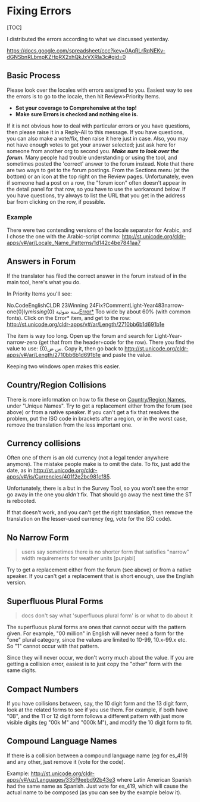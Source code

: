 # Fixing Errors

[TOC]

I distributed the errors according to what we discussed yesterday.

<https://docs.google.com/spreadsheet/ccc?key=0AqRLrRqNEKv-dGNSbnRLbmpKZHpRX2xhQkJxVXRla3c#gid=0>

## Basic Process

Please look over the locales with errors assigned to you. Easiest way to see the
errors is to go to the locale, then hit Review>Priority Items.

*   **Set your coverage to Comprehensive at the top!**
*   **Make sure Errors is checked and nothing else is.**

If it is not obvious how to deal with particular errors or you have questions,
then please raise it in a Reply-All to this message. If you have questions, you
can also make a vote/fix, then raise it here just in case. Also, you may not
have enough votes to get your answer selected; just ask here for someone from
another org to second you.
***Make sure to look over the forum.*** Many people had trouble understanding or
using the tool, and sometimes posted the 'correct' answer to the forum instead.
Note that there are two ways to get to the forum postings. From the Sections
menu (at the bottom) or an icon at the top right on the Review pages.
Unfortunately, even if someone had a post on a row, the "forum icon" often
doesn't appear in the detail panel for that row, so you have to use the
workaround below.
If you have questions, try always to list the URL that you get in the address
bar from clicking on the row, if possible.

### Example

There were two contending versions of the locale separator for Arabic, and I
chose the one with the Arabic-script comma:
<http://st.unicode.org/cldr-apps/v#/ar/Locale_Name_Patterns/1d142c4be7841aa7>

## Answers in Forum

If the translator has filed the correct answer in the forum instead of in the
main tool, here's what you do.

In Priority Items you'll see:

No.CodeEnglishCLDR 23Winning
24Fix?CommentLight-Year483narrow-one{0}ly*missing*{0} سنة
ضوئية[Error\*](http://st.unicode.org/cldr-apps/survey?_=ar&strid=9d601659b94d83e)<value
too wide> Too wide by about 60% (with common fonts).
Click on the Error\* item, and get to the row:
<http://st.unicode.org/cldr-apps/v#/ar/Length/2710bb6b1d691b1e>

The item is way too long. Open up the forum and search for
Light-Year-narrow-zero (get that from the header+code for the row). There you
find the value to use: {0}س ض. Copy it, then go back to
<http://st.unicode.org/cldr-apps/v#/ar/Length/2710bb6b1d691b1e> and paste the
value.

Keeping two windows open makes this easier.

## Country/Region Collisions

There is more information on how to fix these on [Country/Region
Names](../translation/displaynames/country-names.md), under "Unique Names". Try
to get a replacement either from the forum (see above) or from a native speaker.
If you can't get a fix that resolves the problem, put the ISO code in brackets
after a region, or in the worst case, remove the translation from the less
important one.

## Currency collisions

Often one of them is an old currency (not a legal tender anywhere anymore). The
mistake people make is to omit the date. To fix, just add the date, as in
<http://st.unicode.org/cldr-apps/v#/is/Currencies/401f2e2bc981cf85>.

Unfortunately, there is a but in the Survey Tool, so you won't see the error go
away in the one you *didn't* fix. That should go away the next time the ST is
rebooted.

If that doesn't work, and you can't get the right translation, then remove the
translation on the lesser-used currency (eg, vote for the ISO code).

## No Narrow Form

> users say sometimes there is no shorter form that satisfies "narrow" width
requirements for weather units \[punjabi\]

Try to get a replacement either from the forum (see above) or from a native
speaker. If you can't get a replacement that is short enough, use the English
version.

## Superfluous Plural Forms

>docs don't say what 'superfluous plural form' is or what to do about it

The superfluous plural forms are ones that cannot occur with the pattern given.
For example, "00 million" in English will never need a form for the "one" plural
category, since the values are limited to 10-99, 10.x-99.x etc. So "1" cannot
occur with that pattern.

Since they will never occur, we don't worry much about the value. If you are
getting a collision error, easiest is to just copy the "other" form with the
same digits.

## Compact Numbers

If you have collisions between, say, the 10 digit form and the 13 digit form,
look at the related forms to see if you use them. For example, if both have
"0B", and the 11 or 12 digit form follows a different pattern with just more
visible digits (eg "00k M" and "000k M"), and modify the 10 digit form to fit.

## Compound Language Names

If there is a collision between a compound language name (eg for es_419) and any
other, just remove it (vote for the code).

Example: <http://st.unicode.org/cldr-apps/v#/uz/Languages/335f9eebd92b43e3>
where Latin American Spanish had the same name as Spanish. Just vote for es_419,
which will cause the actual name to be composed (as you can see by the example
below it).
